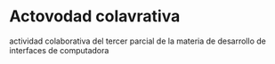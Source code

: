 # Actovodad colavrativa
actividad colaborativa del tercer parcial de la materia de desarrollo de interfaces de computadora 
